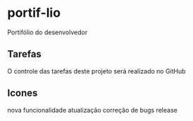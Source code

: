 # portif-lio
Portifólio do desenvolvedor
## Tarefas
O controle das tarefas deste projeto será realizado no GitHub

## Icones

nova funcionalidade
atualização
correção de bugs
release